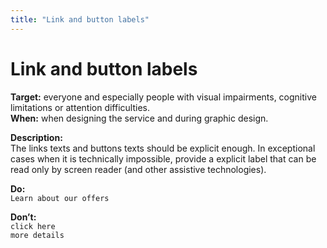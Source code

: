 ```yaml
---
title: "Link and button labels"
---
```


# Link and button labels

**Target:** everyone and especially people with visual impairments, cognitive limitations or attention difficulties.  
**When:** when designing the service and during graphic design.

**Description:**  
The links texts and buttons texts should be explicit enough.
In exceptional cases when it is technically impossible, provide a explicit label that can be read only by screen reader (and other assistive technologies).

**Do:**  
`Learn about our offers`
 
**Don’t:**  
`click here`  
`more details`
